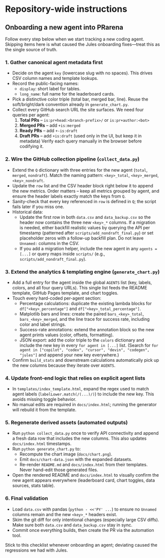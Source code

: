 # Repository-wide instructions

## Onboarding a new agent into PRarena

Follow every step below when we start tracking a new coding agent. Skipping items here is what caused the Jules onboarding fixes—treat this as the single source of truth.

### 1. Gather canonical agent metadata first
- Decide on the agent `key` (lowercase slug with no spaces). This drives CSV column names and template lookups.
- Record the public-facing names:
  - `display`: short label for tables.
  - `long_name`: full name for the leaderboard cards.
- Pick a distinctive color triple (total bar, merged bar, line). Reuse the soft/bright/dark convention already in `generate_chart.py`.
- Collect every GitHub search URL the site surfaces. We need four queries per agent:
  1. **Total PRs** – `is:pr+head:<branch-prefix>/` or `is:pr+author:<bot>`
  2. **Merged PRs** – add `+is:merged`
  3. **Ready PRs** – add `+-is:draft`
  4. **Draft PRs** – add `+is:draft` (used only in the UI, but keep it in metadata)
  Verify each query manually in the browser before codifying it.

### 2. Wire the GitHub collection pipeline (`collect_data.py`)
- Extend the `Q` dictionary with three entries for the new agent (`total`, `merged`, `nondraft`). Match the naming pattern: `<key>_total`, `<key>_merged`, `<key>_nondraft`.
- Update the `row` list and the CSV header block right below it to append the new metrics. Order matters – keep all metrics grouped by agent, and ensure the header labels exactly match the keys from `Q`.
- Sanity-check that every key referenced in `row` is defined in `Q`; the script fails later if you miss one.
- Historical data:
  - Update the first row in both `data.csv` and `data_backup.csv` so the header now contains the three new `<key>_*` columns. If a migration is needed, either backfill realistic values by querying the API per timestamp (patterned after `scripts/add_nondraft_final.py`) or set placeholder zeros with a follow-up backfill plan. Do not leave `Unnamed:` columns in the CSV.
  - If you add a migration helper, include the new agent in any `agents = [...]` or query maps inside `scripts/` (e.g., `scripts/add_nondraft_final.py`).

### 3. Extend the analytics & templating engine (`generate_chart.py`)
- Add a full entry for the agent inside the global `AGENTS` list (key, labels, colors, and all four query URLs). This single list feeds the README template, GitHub Pages template, and chart toggles.
- Touch every hard-coded per-agent section:
  - Percentage calculations: duplicate the existing lambda blocks for `df["<key>_percentage"]` and `df["<key>_total_percentage"]`.
  - Matplotlib bars and lines: create the paired `bars_<key>_total`, `bars_<key>_merged`, and the line trace for success rate, including color and label strings.
  - Success-rate annotations: extend the annotation block so the new agent prints values (color, offsets, formatting).
  - JSON export: add the color triple to the `colors` dictionary and include the new key in every `for agent in [...]` list. (Search for `for agent in ["copilot", "codex", "cursor", "devin", "codegen", "jules"]` and append your new key everywhere.)
- Confirm `build_stats` and downstream calculations automatically pick up the new columns because they iterate over `AGENTS`.

### 4. Update front-end logic that relies on explicit agent lists
- In `templates/index_template.html`, expand the regex used to match agent labels (`labelLower.match(/(...)/)`) to include the new key. This avoids missing toggle behavior.
- No manual edits are required in `docs/index.html`; running the generator will rebuild it from the template.

### 5. Regenerate derived assets (automated outputs)
- Run `python collect_data.py` once to verify API connectivity and append a fresh data row that includes the new columns. This also updates `docs/index.html` timestamps.
- Run `python generate_chart.py` to:
  - Recompute the chart image (`docs/chart.png`).
  - Emit `docs/chart-data.json` with the expanded datasets.
  - Re-render `README.md` and `docs/index.html` from their templates. Never hand-edit those generated files.
- Open the rendered README and `docs/index.html` to visually confirm the new agent appears everywhere (leaderboard card, chart toggles, data sources, stats table).

### 6. Final validation
- Load `data.csv` with pandas (`python - <<'PY' ...`) to ensure no `Unnamed` columns remain and the new `<key>_*` headers exist.
- Skim the git diff for only intentional changes (especially large CSV diffs). Make sure both `data.csv` and `data_backup.csv` stay in sync.
- Commit once everything builds, then create the PR via the automation tool.

Stick to this checklist whenever onboarding an agent; deviating caused the regressions we had with Jules.
